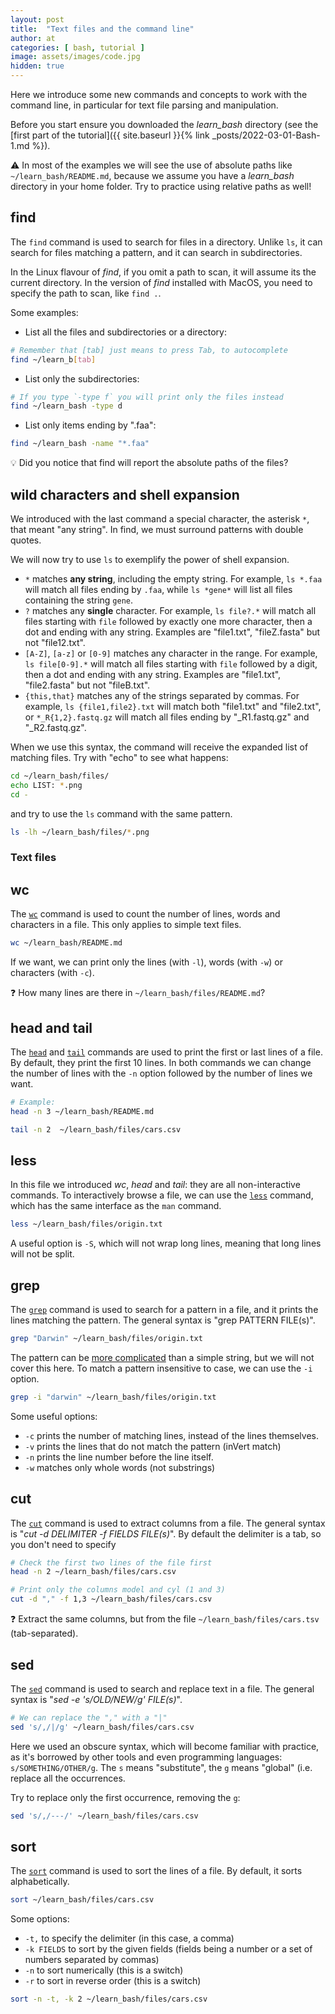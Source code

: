 ```yaml
---
layout: post
title:  "Text files and the command line"
author: at
categories: [ bash, tutorial ]
image: assets/images/code.jpg
hidden: true
---
```


Here we introduce some new commands and concepts to work with the command line, in particular
for text file parsing and manipulation.

Before you start ensure you downloaded the *learn_bash* directory
(see the [first part of the tutorial]({{ site.baseurl }}{% link _posts/2022-03-01-Bash-1.md %}).

:warning: In most of the examples we will see the use of absolute paths like `~/learn_bash/README.md`, because we assume you 
have a *learn_bash* directory in your home folder. Try to practice using relative paths as well!


## find

The `find` command is used to search for files in a directory. Unlike `ls`, it can search for files
matching a pattern, and it can search in subdirectories.

In the Linux flavour of *find*, if you omit a path to scan, it will assume its the current directory. In the version of *find*
installed with MacOS, you need to specify the path to scan, like `find .`.

Some examples:

* List all the files and subdirectories or a directory:

```bash
# Remember that [tab] just means to press Tab, to autocomplete
find ~/learn_b[tab]
```

* List only the subdirectories:

```bash
# If you type `-type f` you will print only the files instead
find ~/learn_bash -type d
```

* List only items ending by ".faa":

```bash
find ~/learn_bash -name "*.faa"
```

:bulb: Did you notice that find will report the absolute paths of the files? 

## wild characters and shell expansion

We introduced with the last command a special character, the asterisk `*`, that meant "any string". 
In find, we must surround patterns with double quotes.

We will now try to use `ls` to exemplify the power of shell expansion.

* `*` matches **any string**, including the empty string. For example, `ls *.faa` will match all files ending by `.faa`, while `ls *gene*` will list all files containing the string `gene`.
* `?` matches any **single** character. For example, `ls file?.*` will match all files starting with `file` followed by exactly one more character, then a dot and ending with any string. Examples are "file1.txt", "fileZ.fasta" but not "file12.txt".
* `[A-Z]`, `[a-z]` or `[0-9]` matches any character in the range. For example, `ls file[0-9].*` will match all files starting with `file` followed by a digit, then a dot and ending with any string. Examples are "file1.txt", "file2.fasta" but not "fileB.txt".
* `{this,that}` matches any of the strings separated by commas. For example, `ls {file1,file2}.txt` will match both "file1.txt" and "file2.txt", or `*_R{1,2}.fastq.gz` will match all files ending by "_R1.fastq.gz" and "_R2.fastq.gz".

When we use this syntax, the command will receive the expanded list of matching files. Try with "echo" to see what happens:

```bash
cd ~/learn_bash/files/
echo LIST: *.png
cd -
```

and try to use the `ls` command with the same pattern.

```bash
ls -lh ~/learn_bash/files/*.png
```

### Text files

## wc

The [`wc`](https://manpages.org/wc) command is used to count the number of lines, words and characters in a file. This only applies to simple text files.

```bash
wc ~/learn_bash/README.md
```

If we want, we can print only the lines (with `-l`), words (with `-w`) or characters (with `-c`). 

:question: How many lines are there in  `~/learn_bash/files/README.md`?

## head and tail

The [`head`](https://manpages.org/head) and [`tail`](https://manpages.org/tail) commands are used to print the first or last lines of a file. By default, they print the first 10 lines.
In both commands we can change the number of lines with the `-n` option followed by the number of lines we want.

```bash
# Example:
head -n 3 ~/learn_bash/README.md

tail -n 2  ~/learn_bash/files/cars.csv 
```

## less

In this file we introduced *wc*, *head* and *tail*: they are all non-interactive commands. To interactively browse a file, we can use the [`less`](https://manpages.org/less) command, which has the same interface as the `man` command.

```bash
less ~/learn_bash/files/origin.txt 
```

A useful option is `-S`, which will not wrap long lines, meaning that long lines will not be split.

## grep

The [`grep`](https://manpages.org/grep) command is used to search for a pattern in a file, and it prints the lines matching the pattern.
The general syntax is "grep PATTERN FILE(s)".

```bash
grep "Darwin" ~/learn_bash/files/origin.txt
```

The pattern can be [more complicated](https://manpages.org/regexp) than a simple string,
but we will not cover this here.
To match a pattern insensitive to case, we can use the `-i` option.

```bash
grep -i "darwin" ~/learn_bash/files/origin.txt
```

Some useful options:

* `-c` prints the number of matching lines, instead of the lines themselves.
* `-v` prints the lines that do not match the pattern (inVert match)
* `-n` prints the line number before the line itself.
* `-w` matches only whole words (not substrings)

## cut

The [`cut`](https://manpages.org/cut) command is used to extract columns from a file. 
The general syntax is "*cut -d DELIMITER -f FIELDS FILE(s)*". By default the delimiter is a tab, so you don't 
need to specify 

```bash
# Check the first two lines of the file first
head -n 2 ~/learn_bash/files/cars.csv

# Print only the columns model and cyl (1 and 3)
cut -d "," -f 1,3 ~/learn_bash/files/cars.csv
```

:question: Extract the same columns, but from the file `~/learn_bash/files/cars.tsv` (tab-separated).

## sed

The [`sed`](https://manpages.org/sed) command is used to search and replace text in a file. 
The general syntax is "*sed -e 's/OLD/NEW/g' FILE(s)*".

```bash
# We can replace the "," with a "|"
sed 's/,/|/g' ~/learn_bash/files/cars.csv
```

Here we used an obscure syntax, which will become familiar with practice, as it's borrowed by other tools and
even programming languages: `s/SOMETHING/OTHER/g`. The `s` means "substitute", the `g` means "global" (i.e.
replace all the occurrences.

Try to replace only the first occurrence, removing the `g`:

```bash
sed 's/,/---/' ~/learn_bash/files/cars.csv
```

## sort

The [`sort`](https://manpages.org/sort) command is used to sort the lines of a file. By default, it sorts alphabetically.

```bash
sort ~/learn_bash/files/cars.csv
```

Some options:

* `-t,` to specify the delimiter (in this case, a comma)
* `-k FIELDS` to sort by the given fields (fields being a number or a set of numbers separated by commas)
* `-n` to sort numerically (this is a switch)
* `-r` to sort in reverse order (this is a switch)

```bash
sort -n -t, -k 2 ~/learn_bash/files/cars.csv
```